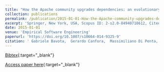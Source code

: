 ```yaml
---
title: "How the Apache community upgrades dependencies: an evolutionary study"
collection: publications
permalink: /publication/2015-01-01-How-the-Apache-community-upgrades-dependencies-an-evolutionary-study
excerpt: 'Springer, New York, USA, Scopus ID: 2-s2.0-84940718612, Cited by: 30'
date: 2015-01-01
venue: 'Empirical Software Engineering'
paperurl: 'https://doi.org/10.1007/s10664-014-9325-9'
citation: ' Gabriele Bavota,  Gerardo Canfora,  Massimiliano Di Penta,  Rocco Oliveto,  Sebastiano Panichella, &quot;How the Apache community upgrades dependencies: an evolutionary study.&quot; Empirical Software Engineering, 2015.'
---
```

[Bibtex](https://dblp.org/rec/bib/journals/ese/BavotaCPOP15){:target="_blank"}

[Access paper here](https://doi.org/10.1007/s10664-014-9325-9){:target="_blank"}
